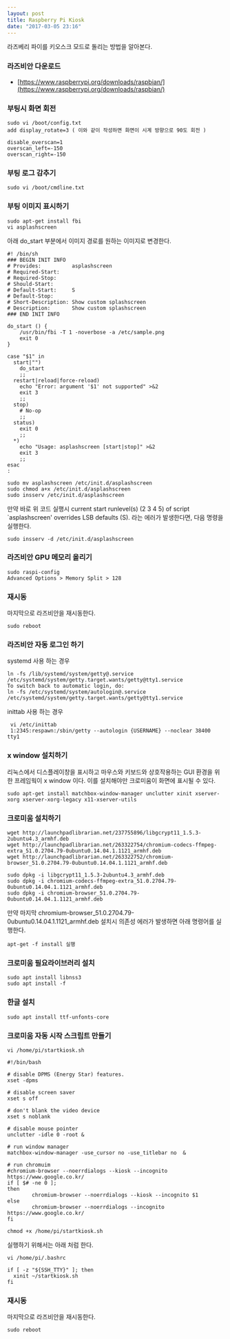 ```yaml
---
layout: post
title: Raspberry Pi Kiosk
date: "2017-03-05 23:16"
---
```


라즈베리 파이를 키오스크 모드로 돌리는 방법을 알아본다.

### 라즈비안 다운로드
- [https://www.raspberrypi.org/downloads/raspbian/](https://www.raspberrypi.org/downloads/raspbian/)

### 부팅시 화면 회전
```
sudo vi /boot/config.txt
add display_rotate=3 ( 이와 같이 작성하면 화면이 시계 방향으로 90도 회전 )

disable_overscan=1
overscan_left=-150
overscan_right=-150
```

### 부팅 로그 감추기
```
sudo vi /boot/cmdline.txt
```

### 부팅 이미지 표시하기
```
sudo apt-get install fbi
vi asplashscreen
```

아래 do_start 부분에서 이미지 경로를 원하는 이미지로 변경한다.
```
#! /bin/sh
### BEGIN INIT INFO
# Provides:          asplashscreen
# Required-Start:
# Required-Stop:
# Should-Start:      
# Default-Start:     S
# Default-Stop:
# Short-Description: Show custom splashscreen
# Description:       Show custom splashscreen
### END INIT INFO

do_start () {
    /usr/bin/fbi -T 1 -noverbose -a /etc/sample.png    
    exit 0
}

case "$1" in
  start|"")
    do_start
    ;;
  restart|reload|force-reload)
    echo "Error: argument '$1' not supported" >&2
    exit 3
    ;;
  stop)
    # No-op
    ;;
  status)
    exit 0
    ;;
  *)
    echo "Usage: asplashscreen [start|stop]" >&2
    exit 3
    ;;
esac
:
```

```
sudo mv asplashscreen /etc/init.d/asplashscreen
sudo chmod a+x /etc/init.d/asplashscreen
sudo insserv /etc/init.d/asplashscreen
```

만약 바로 위 코드 실행시 current start runlevel(s) (2 3 4 5) of script `asplashscreen' overrides LSB defaults (S). 라는 에러가 발생한다면, 다음 명령을 실행한다.

```
sudo insserv -d /etc/init.d/asplashscreen
```

### 라즈비안 GPU 메모리 올리기
```
sudo raspi-config
Advanced Options > Memory Split > 128
```

### 재시동
마지막으로 라즈비안을 재시동한다.
```
sudo reboot
```

### 라즈비안 자동 로그인 하기
systemd 사용 하는 경우
```
ln -fs /lib/systemd/system/getty@.service  /etc/systemd/system/getty.target.wants/getty@tty1.service
To switch back to automatic login, do:
ln -fs /etc/systemd/system/autologin@.service  /etc/systemd/system/getty.target.wants/getty@tty1.service
```
inittab 사용 하는 경우
```
 vi /etc/inittab
 1:2345:respawn:/sbin/getty --autologin {USERNAME} --noclear 38400 tty1
```


### x window 설치하기
리눅스에서 디스플레이창을 표시하고 마우스와 키보드와 상호작용하는 GUI 환경을 위한 프레임웍이 x window 이다. 이를 설치해야만 크로미움이 화면에 표시될 수 있다.
```
sudo apt-get install matchbox-window-manager unclutter xinit xserver-xorg xserver-xorg-legacy x11-xserver-utils
```


### 크로미움 설치하기
```
wget http://launchpadlibrarian.net/237755896/libgcrypt11_1.5.3-2ubuntu4.3_armhf.deb
wget http://launchpadlibrarian.net/263322754/chromium-codecs-ffmpeg-extra_51.0.2704.79-0ubuntu0.14.04.1.1121_armhf.deb
wget http://launchpadlibrarian.net/263322752/chromium-browser_51.0.2704.79-0ubuntu0.14.04.1.1121_armhf.deb

sudo dpkg -i libgcrypt11_1.5.3-2ubuntu4.3_armhf.deb
sudo dpkg -i chromium-codecs-ffmpeg-extra_51.0.2704.79-0ubuntu0.14.04.1.1121_armhf.deb
sudo dpkg -i chromium-browser_51.0.2704.79-0ubuntu0.14.04.1.1121_armhf.deb
```
만약 마지막 chromium-browser_51.0.2704.79-0ubuntu0.14.04.1.1121_armhf.deb 설치시 의존성 에러가 발생하면 아래 명령어를 실행한다.
```
apt-get -f install 실행
```

### 크로미움 필요라이브러리 설치
```
sudo apt install libnss3
sudo apt install -f
```

### 한글 설치
```
sudo apt install ttf-unfonts-core
```

### 크로미움 자동 시작 스크립트 만들기
```
vi /home/pi/startkiosk.sh
```
```
#!/bin/bash

# disable DPMS (Energy Star) features.
xset -dpms

# disable screen saver
xset s off

# don't blank the video device
xset s noblank

# disable mouse pointer
unclutter -idle 0 -root &

# run window manager
matchbox-window-manager -use_cursor no -use_titlebar no  &

# run chromuim
#chromium-browser --noerrdialogs --kiosk --incognito https://www.google.co.kr/
if [ $# -ne 0 ];
then
        chromium-browser --noerrdialogs --kiosk --incognito $1
else
        chromium-browser --noerrdialogs --incognito https://www.google.co.kr/
fi
```
```
chmod +x /home/pi/startkiosk.sh
```
실행하기 위해서는 아래 처럼 한다.
```
vi /home/pi/.bashrc
```
```
if [ -z "${SSH_TTY}" ]; then
  xinit ~/startkiosk.sh
fi
```


### 재시동
마지막으로 라즈비안을 재시동한다.
```
sudo reboot
```
